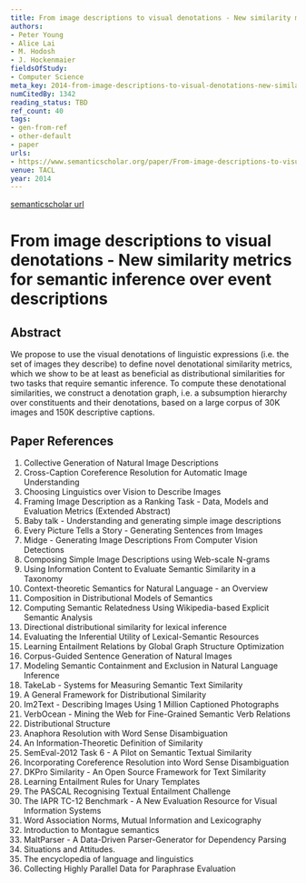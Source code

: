 ```yaml
---
title: From image descriptions to visual denotations - New similarity metrics for semantic inference over event descriptions
authors:
- Peter Young
- Alice Lai
- M. Hodosh
- J. Hockenmaier
fieldsOfStudy:
- Computer Science
meta_key: 2014-from-image-descriptions-to-visual-denotations-new-similarity-metrics-for-semantic-inference-over-event-descriptions
numCitedBy: 1342
reading_status: TBD
ref_count: 40
tags:
- gen-from-ref
- other-default
- paper
urls:
- https://www.semanticscholar.org/paper/From-image-descriptions-to-visual-denotations:-New-Young-Lai/44040913380206991b1991daf1192942e038fe31?sort=total-citations
venue: TACL
year: 2014
---
```


[semanticscholar url](https://www.semanticscholar.org/paper/From-image-descriptions-to-visual-denotations:-New-Young-Lai/44040913380206991b1991daf1192942e038fe31?sort=total-citations)

# From image descriptions to visual denotations - New similarity metrics for semantic inference over event descriptions

## Abstract

We propose to use the visual denotations of linguistic expressions (i.e. the set of images they describe) to define novel denotational similarity metrics, which we show to be at least as beneficial as distributional similarities for two tasks that require semantic inference. To compute these denotational similarities, we construct a denotation graph, i.e. a subsumption hierarchy over constituents and their denotations, based on a large corpus of 30K images and 150K descriptive captions.

## Paper References

1. Collective Generation of Natural Image Descriptions
2. Cross-Caption Coreference Resolution for Automatic Image Understanding
3. Choosing Linguistics over Vision to Describe Images
4. Framing Image Description as a Ranking Task - Data, Models and Evaluation Metrics (Extended Abstract)
5. Baby talk - Understanding and generating simple image descriptions
6. Every Picture Tells a Story - Generating Sentences from Images
7. Midge - Generating Image Descriptions From Computer Vision Detections
8. Composing Simple Image Descriptions using Web-scale N-grams
9. Using Information Content to Evaluate Semantic Similarity in a Taxonomy
10. Context-theoretic Semantics for Natural Language - an Overview
11. Composition in Distributional Models of Semantics
12. Computing Semantic Relatedness Using Wikipedia-based Explicit Semantic Analysis
13. Directional distributional similarity for lexical inference
14. Evaluating the Inferential Utility of Lexical-Semantic Resources
15. Learning Entailment Relations by Global Graph Structure Optimization
16. Corpus-Guided Sentence Generation of Natural Images
17. Modeling Semantic Containment and Exclusion in Natural Language Inference
18. TakeLab - Systems for Measuring Semantic Text Similarity
19. A General Framework for Distributional Similarity
20. Im2Text - Describing Images Using 1 Million Captioned Photographs
21. VerbOcean - Mining the Web for Fine-Grained Semantic Verb Relations
22. Distributional Structure
23. Anaphora Resolution with Word Sense Disambiguation
24. An Information-Theoretic Definition of Similarity
25. SemEval-2012 Task 6 - A Pilot on Semantic Textual Similarity
26. Incorporating Coreference Resolution into Word Sense Disambiguation
27. DKPro Similarity - An Open Source Framework for Text Similarity
28. Learning Entailment Rules for Unary Templates
29. The PASCAL Recognising Textual Entailment Challenge
30. The IAPR TC-12 Benchmark - A New Evaluation Resource for Visual Information Systems
31. Word Association Norms, Mutual Information and Lexicography
32. Introduction to Montague semantics
33. MaltParser - A Data-Driven Parser-Generator for Dependency Parsing
34. Situations and Attitudes.
35. The encyclopedia of language and linguistics
36. Collecting Highly Parallel Data for Paraphrase Evaluation
